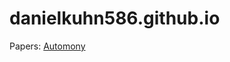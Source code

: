 # danielkuhn586.github.io
Papers: 
<a href="https://danielkuhn586.github.io/GenRL/SPIE19_BLASCH.pdf"> Automony </a>
